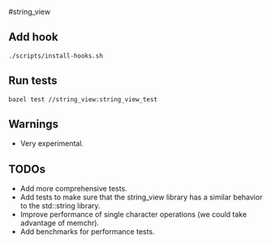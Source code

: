 #string_view

## Add hook
```
./scripts/install-hooks.sh
```

## Run tests
```
bazel test //string_view:string_view_test
```

## Warnings
* Very experimental.

## TODOs
* Add more comprehensive tests.
* Add tests to make sure that the string_view library has a similar behavior to the std::string library.
* Improve performance of single character operations (we could take advantage of memchr).
* Add benchmarks for performance tests.
